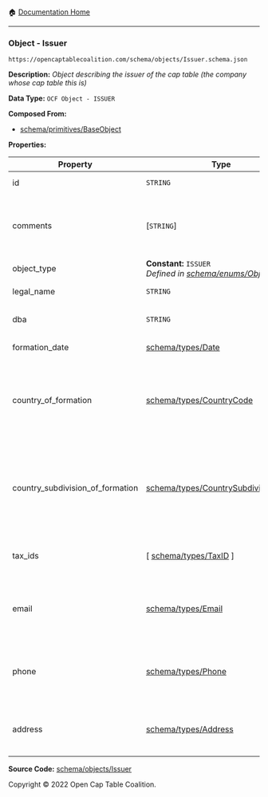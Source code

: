 :house: [Documentation Home](/README.md)

---

### Object - Issuer

`https://opencaptablecoalition.com/schema/objects/Issuer.schema.json`

**Description:** _Object describing the issuer of the cap table (the company whose cap table this is)_

**Data Type:** `OCF Object - ISSUER`

**Composed From:**

- [schema/primitives/BaseObject](/docs/schema/primitives/BaseObject.md)

**Properties:**

| Property                         | Type                                                                                                | Description                                                                                  | Required   |
| -------------------------------- | --------------------------------------------------------------------------------------------------- | -------------------------------------------------------------------------------------------- | ---------- |
| id                               | `STRING`                                                                                            | Identifier for the object                                                                    | `REQUIRED` |
| comments                         | [`STRING`]                                                                                          | Unstructured text comments related to and stored for the object                              | -          |
| object_type                      | **Constant:** `ISSUER`</br>_Defined in [schema/enums/ObjectType](/docs/schema/enums/ObjectType.md)_ | Object type field                                                                            | `REQUIRED` |
| legal_name                       | `STRING`                                                                                            | Legal name of the issuer                                                                     | `REQUIRED` |
| dba                              | `STRING`                                                                                            | Doing Business As name                                                                       | -          |
| formation_date                   | [schema/types/Date](/docs/schema/types/Date.md)                                                     | Date of formation                                                                            | `REQUIRED` |
| country_of_formation             | [schema/types/CountryCode](/docs/schema/types/CountryCode.md)                                       | The country where the issuer company was legally formed (ISO 3166-1 alpha-2)                 | `REQUIRED` |
| country_subdivision_of_formation | [schema/types/CountrySubdivisionCode](/docs/schema/types/CountrySubdivisionCode.md)                 | The state, province, or subdivision where the issuer company was legally formed (ISO 3166-2) | -          |
| tax_ids                          | [ [schema/types/TaxID](/docs/schema/types/TaxID.md) ]                                               | The tax ids for this issuer company                                                          | -          |
| email                            | [schema/types/Email](/docs/schema/types/Email.md)                                                   | A work email that the issuer company can be reached at                                       | -          |
| phone                            | [schema/types/Phone](/docs/schema/types/Phone.md)                                                   | A phone number that the issuer company can be reached at                                     | -          |
| address                          | [schema/types/Address](/docs/schema/types/Address.md)                                               | The headquarters address of the issuing company                                              | -          |

**Source Code:** [schema/objects/Issuer](/schema/objects/Issuer.schema.json)

Copyright © 2022 Open Cap Table Coalition.
